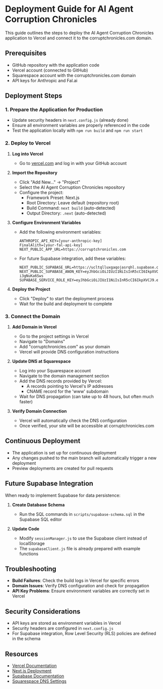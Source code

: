 # Deployment Guide for AI Agent Corruption Chronicles

This guide outlines the steps to deploy the AI Agent Corruption Chronicles application to Vercel and connect it to the corruptchronicles.com domain.

## Prerequisites

- GitHub repository with the application code
- Vercel account (connected to GitHub)
- Squarespace account with the corruptchronicles.com domain
- API keys for Anthropic and Fal.ai

## Deployment Steps

### 1. Prepare the Application for Production

- Update security headers in `next.config.js` (already done)
- Ensure all environment variables are properly referenced in the code
- Test the application locally with `npm run build` and `npm run start`

### 2. Deploy to Vercel

1. **Log into Vercel**
   - Go to [vercel.com](https://vercel.com) and log in with your GitHub account

2. **Import the Repository**
   - Click "Add New..." → "Project"
   - Select the AI Agent Corruption Chronicles repository
   - Configure the project:
     - Framework Preset: Next.js
     - Root Directory: Leave default (repository root)
     - Build Command: `next build` (auto-detected)
     - Output Directory: `.next` (auto-detected)

3. **Configure Environment Variables**
   - Add the following environment variables:
     ```
     ANTHROPIC_API_KEY=[your-anthropic-key]
     FinalAlith=[your-fal-api-key]
     NEXT_PUBLIC_APP_URL=https://corruptchronicles.com
     ```
   - For future Supabase integration, add these variables:
     ```
     NEXT_PUBLIC_SUPABASE_URL=https://ucltqlluxgaqojasrqhl.supabase.co
     NEXT_PUBLIC_SUPABASE_ANON_KEY=eyJhbGciOiJIUzI1NiIsInR5cCI6IkpXVCJ9.eyJpc3MiOiJzdXBhYmFzZSIsInJlZiI6InVjbHRxbGx1eGdhcW9qYXNycWhsIiwicm9sZSI6ImFub24iLCJpYXQiOjE3NDM1OTM4MzAsImV4cCI6MjA1OTE2OTgzMH0.11QtjY5Z3MpqHgVenqTiUUnqAzgdyBJ-i3gNuKa6Sws
     SUPABASE_SERVICE_ROLE_KEY=eyJhbGciOiJIUzI1NiIsInR5cCI6IkpXVCJ9.eyJpc3MiOiJzdXBhYmFzZSIsInJlZiI6InVjbHRxbGx1eGdhcW9qYXNycWhsIiwicm9sZSI6InNlcnZpY2Vfcm9sZSIsImlhdCI6MTc0MzU5MzgzMCwiZXhwIjoyMDU5MTY5ODMwfQ.xkLlu6pgRMiRe4nicOvITSdyIUfFetOJkbFtBIDRwVA
     ```

4. **Deploy the Project**
   - Click "Deploy" to start the deployment process
   - Wait for the build and deployment to complete

### 3. Connect the Domain

1. **Add Domain in Vercel**
   - Go to the project settings in Vercel
   - Navigate to "Domains"
   - Add "corruptchronicles.com" as your domain
   - Vercel will provide DNS configuration instructions

2. **Update DNS at Squarespace**
   - Log into your Squarespace account
   - Navigate to the domain management section
   - Add the DNS records provided by Vercel:
     - A records pointing to Vercel's IP addresses
     - CNAME record for the 'www' subdomain
   - Wait for DNS propagation (can take up to 48 hours, but often much faster)

3. **Verify Domain Connection**
   - Vercel will automatically check the DNS configuration
   - Once verified, your site will be accessible at corruptchronicles.com

## Continuous Deployment

- The application is set up for continuous deployment
- Any changes pushed to the main branch will automatically trigger a new deployment
- Preview deployments are created for pull requests

## Future Supabase Integration

When ready to implement Supabase for data persistence:

1. **Create Database Schema**
   - Run the SQL commands in `scripts/supabase-schema.sql` in the Supabase SQL editor

2. **Update Code**
   - Modify `sessionManager.js` to use the Supabase client instead of localStorage
   - The `supabaseClient.js` file is already prepared with example functions

## Troubleshooting

- **Build Failures**: Check the build logs in Vercel for specific errors
- **Domain Issues**: Verify DNS configuration and check for propagation
- **API Key Problems**: Ensure environment variables are correctly set in Vercel

## Security Considerations

- API keys are stored as environment variables in Vercel
- Security headers are configured in `next.config.js`
- For Supabase integration, Row Level Security (RLS) policies are defined in the schema

## Resources

- [Vercel Documentation](https://vercel.com/docs)
- [Next.js Deployment](https://nextjs.org/docs/deployment)
- [Supabase Documentation](https://supabase.io/docs)
- [Squarespace DNS Settings](https://support.squarespace.com/hc/en-us/articles/205812348-Advanced-DNS-settings)
